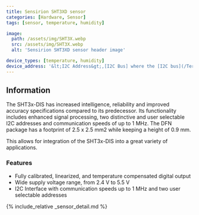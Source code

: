 ```yaml
---
title: Sensirion SHT3XD sensor
categories: [Hardware, Sensor]
tags: [sensor, temperature, humidity]

image:
  path: /assets/img/SHT3X.webp
  src: /assets/img/SHT3X.webp
  alt: 'Sensirion SHT3XD sensor header image'

device_types: [temperature, humidity]
device_address: '&lt;I2C Address&gt;,[I2C Bus] where the [I2C bus](/TerrariumPI/hardware#i2c-bus) is optional<br />Ex: `0x44`'
---
```


## Information

The SHT3x-DIS has increased intelligence, reliability and improved accuracy specifications compared to its predecessor. Its functionality includes enhanced signal processing, two distinctive and user selectable I2C addresses and communication speeds of up to 1 MHz. The DFN package has a footprint of 2.5 x 2.5 mm2 while keeping a height of 0.9 mm.

This allows for integration of the SHT3x-DIS into a great variety of applications.

### Features

- Fully calibrated, linearized, and temperature compensated digital output
- Wide supply voltage range, from 2.4 V to 5.5 V
- I2C Interface with communication speeds up to 1 MHz and two user selectable addresses

{% include_relative _sensor_detail.md %}
